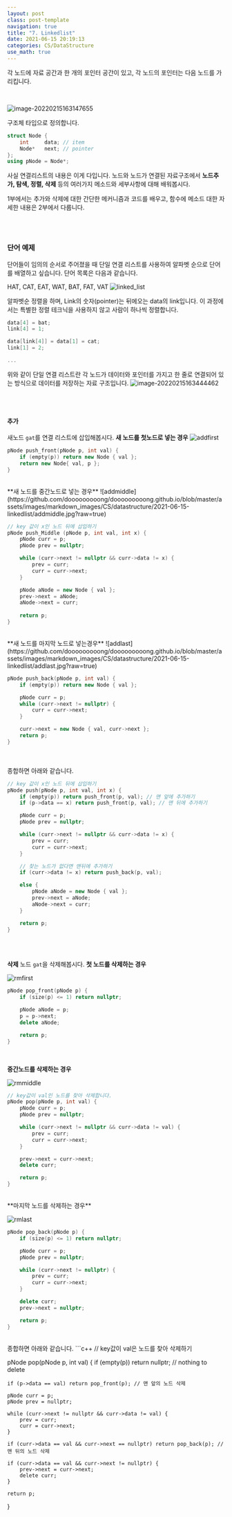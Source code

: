 ```yaml
---
layout: post
class: post-template
navigation: true
title: "7. Linkedlist"
date: 2021-06-15 20:19:13
categories: CS/DataStructure
use_math: true
---
```

각 노드에 자료 공간과 한 개의 포인터 공간이 있고, 각 노드의 포인터는 다음 노드를 가리킵니다.

<br>

![image-20220215163147655](https://github.com/dooooooooong/dooooooooong.github.io/blob/master/assets/images/markdown_images/CS/datastructure/2021-06-15-linkedlist/linkedlist.png?raw=true)


구조체 타입으로 정의합니다.
```c++
struct Node {
	int		data; // item
	Node*	next; // pointer
};
using pNode = Node*;
```
사실 연결리스트의 내용은 이게 다입니다. 
노드와 노드가 연결된 자료구조에서 **노드추가, 탐색, 정렬, 삭제** 등의 여러가지 메소드와 세부사항에 대해 배워봅시다.

1부에서는 추가와 삭제에 대한 간단한 메커니즘과 코드를 배우고, 함수에 메소드 대한 자세한 내용은 2부에서 다룹니다.


<br><br>
### **단어 예제**

단어들이 임의의 순서로 주어졌을 때 단일 연결 리스트를 사용하여 알파벳 순으로 단어를 배열하고 싶습니다.  단어 목록은 다음과 같습니다.

HAT, CAT, EAT, WAT, BAT, FAT, VAT
![linked_list](https://github.com/dooooooooong/dooooooooong.github.io/blob/master/assets/images/markdown_images/CS/datastructure/2021-06-15-linkedlist/linked_list.gif?raw=true)

알파벳순 정렬을 하며,  Link의 숫자(pointer)는 뒤에오는 data의 link입니다.
이 과정에서는 특별한 정렬 테크닉을 사용하지 않고 사람이 하나씩 정렬합니다.
```c
data[4] = bat;
link[4] = 1;

data[link[4]] = data[1] = cat;
link[1] = 2;

...
```



위와 같이 단일 연결 리스트란 각 노드가 데이터와 포인터를 가지고 한 줄로 연결되어 있는 방식으로 데이터를 저장하는 자료 구조입니다.
![image-20220215163444462](https://github.com/dooooooooong/dooooooooong.github.io/blob/master/assets/images/markdown_images/CS/datastructure/2021-06-15-linkedlist/sorted_linkedlist.png?raw=true)

<br><br>



#### **추가**
새노드 `gat`를 연결 리스트에 삽입해봅시다.
**새 노드를 첫노드로 넣는 경우**
![addfirst](https://github.com/dooooooooong/dooooooooong.github.io/blob/master/assets/images/markdown_images/CS/datastructure/2021-06-15-linkedlist/addfirst.jpg?raw=true)

```c++
pNode push_front(pNode p, int val) {
	if (empty(p)) return new Node { val };
	return new Node{ val, p };
}
```

<br>
**새 노드를 중간노드로 넣는 경우**
![addmiddle](https://github.com/dooooooooong/dooooooooong.github.io/blob/master/assets/images/markdown_images/CS/datastructure/2021-06-15-linkedlist/addmiddle.jpg?raw=true)

```c++
// key 값이 x인 노드 뒤에 삽입하기
pNode push_Middle (pNode p, int val, int x) {
	pNode curr = p;
	pNode prev = nullptr;

	while (curr->next != nullptr && curr->data != x) {
		prev = curr;
		curr = curr->next;
	}

    pNode aNode = new Node { val };
    prev->next = aNode;
    aNode->next = curr;
	
	return p;
}
```

<br>
**새 노드를 마지막 노드로 넣는경우**
![addlast](https://github.com/dooooooooong/dooooooooong.github.io/blob/master/assets/images/markdown_images/CS/datastructure/2021-06-15-linkedlist/addlast.jpg?raw=true)

```c++
pNode push_back(pNode p, int val) {
	if (empty(p)) return new Node { val };

	pNode curr = p;
	while (curr->next != nullptr) {
		curr = curr->next;
	}

	curr->next = new Node { val, curr->next };
	return p;
}
```



<br><br>
종합하면 아래와 같습니다.
```c++
// key 값이 x인 노드 뒤에 삽입하기
pNode push(pNode p, int val, int x) {
	if (empty(p)) return push_front(p, val); // 맨 앞에 추가하기
	if (p->data == x) return push_front(p, val); // 맨 뒤에 추가하기

	pNode curr = p;
	pNode prev = nullptr;

	while (curr->next != nullptr && curr->data != x) {
		prev = curr;
		curr = curr->next;
	}

	// 찾는 노드가 없다면 맨뒤에 추가하기
	if (curr->data != x) return push_back(p, val);

	else {
		pNode aNode = new Node { val };
		prev->next = aNode;
		aNode->next = curr;
	}

	return p;
}
```


<br><br>

**삭제**
노드 `gat`을 삭제해봅시다.
**첫 노드를 삭제하는 경우**

![rmfirst](https://github.com/dooooooooong/dooooooooong.github.io/blob/master/assets/images/markdown_images/CS/datastructure/2021-06-15-linkedlist/rmfirst.jpg?raw=true)

```c++
pNode pop_front(pNode p) {
	if (size(p) <= 1) return nullptr;

	pNode aNode = p;
	p = p->next;
	delete aNode;

	return p;
}
```

<br>

**중간노드를 삭제하는 경우**

![rmmiddle](https://github.com/dooooooooong/dooooooooong.github.io/blob/master/assets/images/markdown_images/CS/datastructure/2021-06-15-linkedlist/rmmiddle.jpg?raw=true)

```c++
// key값이 val인 노드를 찾아 삭제합니다.
pNode pop(pNode p, int val) {
	pNode curr = p;
	pNode prev = nullptr;

	while (curr->next != nullptr && curr->data != val) {
		prev = curr;
		curr = curr->next;
	}

    prev->next = curr->next;
    delete curr;

	return p;
}
```

<br>
**마지막 노드를 삭제하는 경우**

![rmlast](https://github.com/dooooooooong/dooooooooong.github.io/blob/master/assets/images/markdown_images/CS/datastructure/2021-06-15-linkedlist/rmlast.jpg?raw=true)

```c++
pNode pop_back(pNode p) {
	if (size(p) <= 1) return nullptr;

	pNode curr = p;
	pNode prev = nullptr;

	while (curr->next != nullptr) {
		prev = curr;
		curr = curr->next;
	}

	delete curr;
	prev->next = nullptr;

	return p;
}
```




<br>
종합하면 아래와 같습니다.
```c++
// key값이 val은 노드를 찾아 삭제하기

pNode pop(pNode p, int val) {
	if (empty(p)) return nullptr;    // nothing to delete
	
    if (p->data == val) return pop_front(p); // 맨 앞의 노드 삭제

	pNode curr = p;
	pNode prev = nullptr;

	while (curr->next != nullptr && curr->data != val) {
		prev = curr;
		curr = curr->next;
	}

	if (curr->data == val && curr->next == nullptr) return pop_back(p); // 맨 뒤의 노드 삭제
	
    if (curr->data == val && curr->next != nullptr) {
		prev->next = curr->next;
		delete curr;
	}

	return p;
}
```

